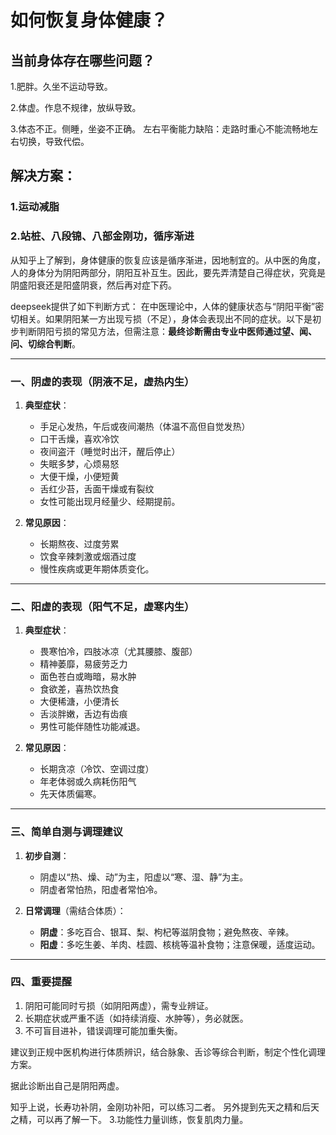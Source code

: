 # 如何恢复身体健康？

## 当前身体存在哪些问题？

1.肥胖。久坐不运动导致。

2.体虚。作息不规律，放纵导致。

3.体态不正。侧睡，坐姿不正确。
左右平衡能力缺陷：走路时重心不能流畅地左右切换，导致代偿。

## 解决方案：
### 1.运动减脂
### 2.站桩、八段锦、八部金刚功，循序渐进
从知乎上了解到，身体健康的恢复应该是循序渐进，因地制宜的。从中医的角度，人的身体分为阴阳两部分，阴阳互补互生。因此，要先弄清楚自己得症状，究竟是阴盛阳衰还是阳盛阴衰，然后再对症下药。

deepseek提供了如下判断方式：
在中医理论中，人体的健康状态与“阴阳平衡”密切相关。如果阴阳某一方出现亏损（不足），身体会表现出不同的症状。以下是初步判断阴阳亏损的常见方法，但需注意：**最终诊断需由专业中医师通过望、闻、问、切综合判断**。

---

### **一、阴虚的表现（阴液不足，虚热内生）**
1. **典型症状**：
   - 手足心发热，午后或夜间潮热（体温不高但自觉发热）
   - 口干舌燥，喜欢冷饮
   - 夜间盗汗（睡觉时出汗，醒后停止）
   - 失眠多梦，心烦易怒
   - 大便干燥，小便短黄
   - 舌红少苔，舌面干燥或有裂纹
   - 女性可能出现月经量少、经期提前。

2. **常见原因**：
   - 长期熬夜、过度劳累
   - 饮食辛辣刺激或烟酒过度
   - 慢性疾病或更年期体质变化。

---

### **二、阳虚的表现（阳气不足，虚寒内生）**
1. **典型症状**：
   - 畏寒怕冷，四肢冰凉（尤其腰膝、腹部）
   - 精神萎靡，易疲劳乏力
   - 面色苍白或晦暗，易水肿
   - 食欲差，喜热饮热食
   - 大便稀溏，小便清长
   - 舌淡胖嫩，舌边有齿痕
   - 男性可能伴随性功能减退。

2. **常见原因**：
   - 长期贪凉（冷饮、空调过度）
   - 年老体弱或久病耗伤阳气
   - 先天体质偏寒。

---

### **三、简单自测与调理建议**
1. **初步自测**：
   - 阴虚以“热、燥、动”为主，阳虚以“寒、湿、静”为主。
   - 阴虚者常怕热，阳虚者常怕冷。

2. **日常调理**（需结合体质）：
   - **阴虚**：多吃百合、银耳、梨、枸杞等滋阴食物；避免熬夜、辛辣。
   - **阳虚**：多吃生姜、羊肉、桂圆、核桃等温补食物；注意保暖，适度运动。

---

### **四、重要提醒**
1. 阴阳可能同时亏损（如阴阳两虚），需专业辨证。
2. 长期症状或严重不适（如持续消瘦、水肿等），务必就医。
3. 不可盲目进补，错误调理可能加重失衡。

建议到正规中医机构进行体质辨识，结合脉象、舌诊等综合判断，制定个性化调理方案。

据此诊断出自己是阴阳两虚。

知乎上说，长寿功补阴，金刚功补阳，可以练习二者。
另外提到先天之精和后天之精，可以再了解一下。
3.功能性力量训练，恢复肌肉力量。

